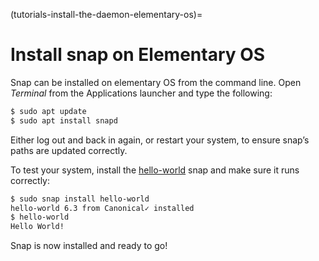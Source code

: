 (tutorials-install-the-daemon-elementary-os)=
# Install snap on Elementary OS

Snap can be installed on elementary OS from the command line. Open *Terminal* from the Applications launcher and type the following:

```bash
$ sudo apt update
$ sudo apt install snapd
```

Either log out and back in again, or restart your system, to ensure snap’s paths are updated correctly.

To test your system, install the [hello-world](https://snapcraft.io/hello-world) snap and make sure it runs correctly:

```bash
$ sudo snap install hello-world
hello-world 6.3 from Canonical✓ installed
$ hello-world
Hello World!
```

Snap is now installed and ready to go!
